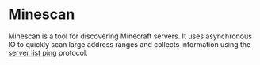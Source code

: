 # Minescan

Minescan is a tool for discovering Minecraft servers. It uses asynchronous IO to quickly scan large address ranges and collects information using the [server list ping](https://wiki.vg/Server_List_Ping) protocol.

